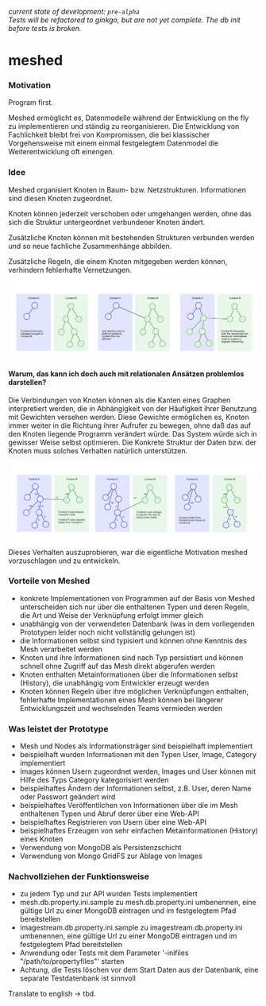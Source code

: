 *current state of development: `pre-alpha`*  
*Tests will be refactored to ginkgo, but are not yet complete. The db init before tests is broken.*


# meshed



### Motivation

Program first.

Meshed ermöglicht es, Datenmodelle während der Entwicklung on the fly zu implementieren und ständig zu reorganisieren.
Die Entwicklung von Fachlichkeit bleibt frei von Kompromissen, die bei klassischer Vorgehensweise mit einem einmal 
festgelegtem Datenmodel die Weiterentwicklung oft einengen.

### Idee

Meshed organisiert Knoten in Baum- bzw. Netzstrukturen. Informationen sind diesen Knoten zugeordnet. 

Knoten können jederzeit verschoben oder umgehangen werden, ohne das sich die Struktur untergeordnet verbundener Knoten ändert.

Zusätzliche Knoten können mit bestehenden Strukturen verbunden werden und so neue fachliche Zusammenhänge abbilden.

Zusätzliche Regeln, die einem Knoten mitgegeben werden können, verhindern fehlerhafte Vernetzungen.

![nodes](./doc/images/nodes.png)

#### Warum, das kann ich doch auch mit relationalen Ansätzen problemlos darstellen?

Die Verbindungen von Knoten können als die Kanten eines Graphen interpretiert werden, die in Abhängigkeit von der Häufigkeit ihrer 
Benutzung mit Gewichten versehen werden. Diese Gewichte ermöglichen es, Knoten immer weiter in die Richtung ihrer
Aufrufer zu bewegen, ohne daß das auf den Knoten liegende Programm verändert würde. Das System würde sich in gewisser Weise
selbst optimieren. Die Konkrete Struktur der Daten bzw. der Knoten muss solches Verhalten natürlich unterstützen.

![nodes](./doc/images/weights.png)

Dieses Verhalten auszuprobieren, war die eigentliche Motivation meshed vorzuschlagen und zu entwickeln.

### Vorteile von Meshed

- konkrete Implementationen von Programmen auf der Basis von Meshed unterscheiden sich nur über die enthaltenen Typen 
  und deren Regeln, die Art und Weise der Verknüpfung erfolgt immer gleich
- unabhängig von der verwendeten Datenbank (was in dem vorliegenden Prototypen leider noch nicht vollständig gelungen ist)
- die Informationen selbst sind typisiert und können ohne Kenntnis des Mesh verarbeitet werden 
- Knoten und ihre Informationen sind nach Typ persistiert und können schnell ohne Zugriff auf das Mesh direkt abgerufen 
  werden
- Knoten enthalten Metainformationen über die Informationen selbst (History), die unabhängig vom Entwickler erzeugt werden
- Knoten können Regeln über ihre möglichen Verknüpfungen enthalten, fehlerhafte Implementationen eines Mesh können bei 
  längerer Entwicklungszeit und wechselnden Teams vermieden werden

### Was leistet der Prototype

- Mesh und Nodes als Informationsträger sind beispielhaft implementiert
- beispielhaft wurden Informationen mit den Typen User, Image, Category implementiert
- Images können Usern zugeordnet werden, Images und User können mit Hilfe des Typs Category kategorisiert werden
- beispielhaftes Ändern der Informationen selbst, z.B. User, deren Name oder Passwort geändert wird
- beispielhaftes Veröffentlichen von Informationen über die im Mesh enthaltenen Typen und Abruf derer über eine Web-API
- beispielhaftes Registrieren von Usern über eine Web-API
- beispielhaftes Erzeugen von sehr einfachen Metainformationen (History) eines Knoten
- Verwendung von MongoDB als Persistenzschicht
- Verwendung von Mongo GridFS zur Ablage von Images

### Nachvollziehen der Funktionsweise

- zu jedem Typ und zur API wurden Tests implementiert
- mesh.db.property.ini.sample zu mesh.db.property.ini umbenennen, eine gültige Url zu einer MongoDB eintragen und im festgelegtem Pfad bereitstellen
- imagestream.db.property.ini.sample zu imagestream.db.property.ini umbenennen, eine gültige Url zu einer MongoDB eintragen und im festgelegtem Pfad bereitstellen
- Anwendung oder Tests mit dem Parameter '-inifiles "/path/to/propertyfiles"' starten
- Achtung, die Tests löschen vor dem Start Daten aus der Datenbank, eine separate Testdatenbank ist sinnvoll

Translate to english -> tbd.
